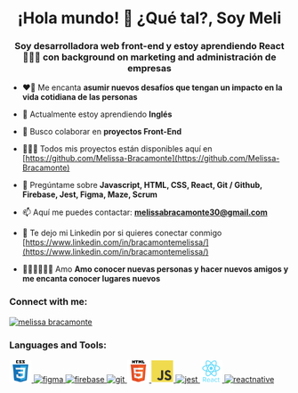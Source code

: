 <h1 align="center">¡Hola mundo! 👋 ¿Qué tal?, Soy Meli</h1>
<h3 align="center">Soy desarrolladora web front-end y estoy aprendiendo React 👩🏻‍💻 con background on marketing and administración de empresas</h3>

- ❤️‍🔥 Me encanta **asumir nuevos desafíos que tengan un impacto en la vida cotidiana de las personas**

- 🌱 Actualmente estoy aprendiendo **Inglés**

- 👯 Busco colaborar en **proyectos Front-End**

- 👩🏻‍💻 Todos mis proyectos están disponibles aquí en [https://github.com/Melissa-Bracamonte](https://github.com/Melissa-Bracamonte)

- 💬 Pregúntame sobre **Javascript, HTML, CSS, React, Git / Github, Firebase, Jest, Figma, Maze, Scrum**

- 📫 Aquí me puedes contactar: **melissabracamonte30@gmail.com**

- 🤗 Te dejo mi Linkedin por si quieres conectar conmigo [https://www.linkedin.com/in/bracamontemelissa/](https://www.linkedin.com/in/bracamontemelissa/)

- 👩🏻‍🤝‍👩🏾🛫 Amo **Amo conocer nuevas personas y hacer nuevos amigos y me encanta conocer lugares nuevos**

<h3 align="left">Connect with me:</h3>
<p align="left">
<a href="https://www.linkedin.com/in/bracamontemelissa/" target="blank"><img align="center" src="https://raw.githubusercontent.com/rahuldkjain/github-profile-readme-generator/master/src/images/icons/Social/linked-in-alt.svg" alt="melissa bracamonte" height="30" width="40" /></a>
</p>

<h3 align="left">Languages and Tools:</h3>
<p align="left"> <a href="https://www.w3schools.com/css/" target="_blank" rel="noreferrer"> <img src="https://raw.githubusercontent.com/devicons/devicon/master/icons/css3/css3-original-wordmark.svg" alt="css3" width="40" height="40"/> </a> <a href="https://www.figma.com/" target="_blank" rel="noreferrer"> <img src="https://www.vectorlogo.zone/logos/figma/figma-icon.svg" alt="figma" width="40" height="40"/> </a> <a href="https://firebase.google.com/" target="_blank" rel="noreferrer"> <img src="https://www.vectorlogo.zone/logos/firebase/firebase-icon.svg" alt="firebase" width="40" height="40"/> </a> <a href="https://git-scm.com/" target="_blank" rel="noreferrer"> <img src="https://www.vectorlogo.zone/logos/git-scm/git-scm-icon.svg" alt="git" width="40" height="40"/> </a> <a href="https://www.w3.org/html/" target="_blank" rel="noreferrer"> <img src="https://raw.githubusercontent.com/devicons/devicon/master/icons/html5/html5-original-wordmark.svg" alt="html5" width="40" height="40"/> </a> <a href="https://developer.mozilla.org/en-US/docs/Web/JavaScript" target="_blank" rel="noreferrer"> <img src="https://raw.githubusercontent.com/devicons/devicon/master/icons/javascript/javascript-original.svg" alt="javascript" width="40" height="40"/> </a> <a href="https://jestjs.io" target="_blank" rel="noreferrer"> <img src="https://www.vectorlogo.zone/logos/jestjsio/jestjsio-icon.svg" alt="jest" width="40" height="40"/> </a> <a href="https://reactjs.org/" target="_blank" rel="noreferrer"> <img src="https://raw.githubusercontent.com/devicons/devicon/master/icons/react/react-original-wordmark.svg" alt="react" width="40" height="40"/> </a> <a href="https://reactnative.dev/" target="_blank" rel="noreferrer"> <img src="https://reactnative.dev/img/header_logo.svg" alt="reactnative" width="40" height="40"/> </a> </p>

